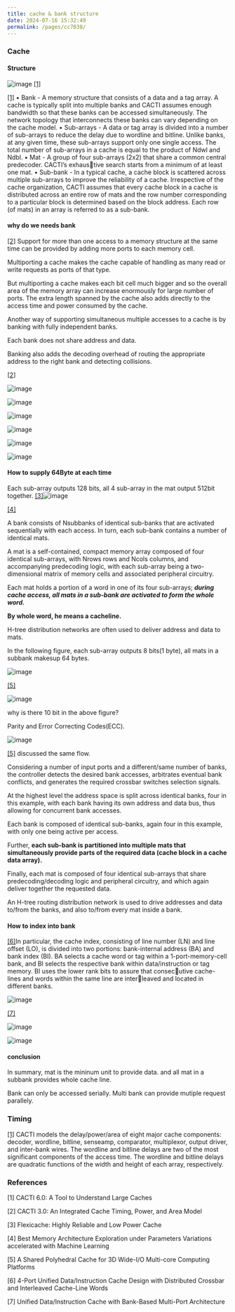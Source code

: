 ```yaml
---
title: cache & bank structure
date: 2024-07-16 15:32:49
permalink: /pages/cc7038/
---
```



### Cache

#### Structure


![image](https://github.com/user-attachments/assets/8506005a-539e-4008-8ec1-d94149280757) [[1]](#1)

[[1]](#1)
• Bank - A memory structure that consists of a data and a tag array. A cache is typically split into multiple banks and CACTI assumes enough bandwidth so that these banks can be accessed
simultaneously. The network topology that interconnects these banks can vary depending on the cache model.
• Sub-arrays - A data or tag array is divided into a number of sub-arrays to reduce the delay due to wordline and bitline. Unlike banks, at any given time, these sub-arrays support only one single
access. The total number of sub-arrays in a cache is equal to the product of Ndwl and Ndbl. 
• Mat - A group of four sub-arrays (2x2) that share a common central predecoder. CACTI’s exhaustive search starts from a minimum of at least one mat.
• Sub-bank - In a typical cache, a cache block is scattered across multiple sub-arrays to improve the reliability of a cache. Irrespective of the cache organization, CACTI assumes that every cache
block in a cache is distributed across an entire row of mats and the row number corresponding to a particular block is determined based on the block address. Each row (of mats) in an array is
referred to as a sub-bank.

#### why do we needs bank
[[2]](#2) Support for more than one access to a memory structure at the same time can be provided by adding more ports to each memory cell.

Multiporting a cache makes the cache capable of handling as many read or write requests as ports of that type.

But multiporting a cache makes each bit cell much bigger and so the overall area of the memory array can increase enormously for large number of ports.
The extra length spanned by the cache also adds directly to the access time and power consumed by the cache.

Another way of supporting simultaneous multiple accesses to a cache is by banking with fully independent banks.

Each bank does not share address and data.

Banking also adds the decoding overhead of routing the appropriate address to the right bank and detecting collisions.

[[2]](#2)

![image](https://github.com/user-attachments/assets/204a579a-2842-4b47-aa91-22d2d6977c8b)

![image](https://github.com/user-attachments/assets/7814b591-fe1c-475d-aa75-4527fa8770d6)

![image](https://github.com/user-attachments/assets/a90a8fac-267a-4613-94af-2722f50d2cfa)

![image](https://github.com/user-attachments/assets/12f5955e-a86f-479a-827c-829d0f5af5f4)

![image](https://github.com/user-attachments/assets/efca7dde-de2c-4d87-b054-0b2fb49b64cf)

![image](https://github.com/user-attachments/assets/4ab60b37-d73c-4932-9241-8f5e517bd03e)


#### How to supply 64Byte at each time

Each sub-array outputs 128 bits, all 4 sub-array in the mat output 512bit together.
[[3]](#3)![image](https://github.com/user-attachments/assets/446c3960-664f-4686-8391-3bcb6ba5980c)

[[4]](#4)

A bank consists of Nsubbanks of identical sub-banks that are activated sequentially with each access. In turn, each sub-bank contains a number of identical mats.

A mat is a self-contained, compact memory array composed of four identical sub-arrays, with Nrows rows and Ncols columns, and accompanying predecoding logic, with
each sub-array being a two-dimensional matrix of memory cells and associated peripheral circuitry. 

Each mat holds a portion of a word in one of its four sub-arrays; ***during cache access, all mats in a sub-bank are activated to form the whole word.***

**By whole word, he means a cacheline.**

H-tree distribution networks are often used to deliver address and data to mats.

In the following figure, each sub-array outputs 8 bits(1 byte), all mats in a subbank makesup 64 bytes.

![image](https://github.com/user-attachments/assets/f2f9a639-b8fd-491a-97c6-3d8b6169381d)

[[5]](#5)

![image](https://github.com/user-attachments/assets/e8906139-30b5-4691-8bd3-a2421c7b5002)

why is there 10 bit in the above figure?

Parity and Error Correcting Codes(ECC).

![image](https://github.com/user-attachments/assets/b9cbc035-4b82-4960-84c8-9201bb036fb5)

[[5]](#5) discussed the same flow.

Considering a number of input ports and a different/same number of banks, the controller detects the desired bank accesses, arbitrates eventual bank conflicts, and generates the required crossbar
switches selection signals.

At the highest level the address space is split across identical banks, four in this example, with each bank having its own address and data bus, thus allowing for concurrent bank accesses.

Each bank is composed of identical sub-banks, again four in this example, with only one being active per access. 

Further, **each sub-bank is partitioned into multiple mats that simultaneously provide parts of the required data (cache block in a cache data array).**

Finally, each mat is composed of four identical sub-arrays that share predecoding/decoding logic and peripheral circuitry, and which again deliver together the requested data.

An H-tree routing distribution network is used to drive addresses and data to/from the banks, and also to/from every mat inside a bank.

#### How to index into bank

[[6]](#6)In particular, the cache index, consisting of line number (LN) and line offset (LO), is divided into two portions: bank-internal address (BA) and bank index (BI). BA selects
a cache word or tag within a 1-port-memory-cell bank, and BI selects the respective bank within data/instruction or tag memory. BI uses the lower rank bits to assure that consecutive cache-lines and words within the same line are interleaved and located in different banks.

![image](https://github.com/user-attachments/assets/f9056bae-3fa9-4ea1-974f-dac88e5e5528)

[[7]](#7)

![image](https://github.com/user-attachments/assets/00b82429-1cda-47e8-b0ef-4c1cff45caec)

![image](https://github.com/user-attachments/assets/740a8eb8-9c56-452a-8ea9-b453b80d9e4a)



#### conclusion
In summary, mat is the mininum unit to provide data. and all mat in a subbank provides  whole cache line.

Bank can only be accessed serially. Multi bank can provide mutiple request parallely.

### Timing

[[1]](#1) CACTI models the delay/power/area of eight major cache components: decoder, wordline, bitline, senseamp, comparator, multiplexor, output driver, and inter-bank wires. The wordline and bitline
delays are two of the most significant components of the access time. The wordline and bitline delays are quadratic functions of the width and height of each array, respectively.


### References
<a id="1">[1]</a> 
CACTI 6.0: A Tool to Understand Large Caches

<a id="2">[2]</a> 
CACTI 3.0: An Integrated Cache Timing, Power, and Area Model

<a id="3">[3]</a> 
Flexicache: Highly Reliable and Low Power Cache

<a id="4">[4]</a> 
Best Memory Architecture Exploration under Parameters Variations accelerated with Machine Learning

<a id="5">[5]</a> 
A Shared Polyhedral Cache for 3D Wide-I/O Multi-core Computing Platforms

<a id="6">[6]</a> 
4-Port Unified Data/Instruction Cache Design with Distributed Crossbar and Interleaved Cache-Line Words

<a id="7">[7]</a> 
Unified Data/Instruction Cache with Bank-Based Multi-Port Architecture

